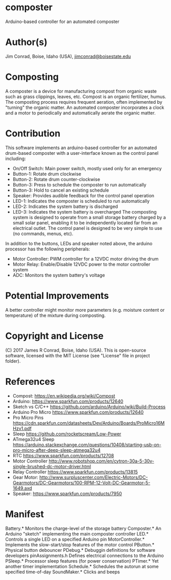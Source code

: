 # composter 
Arduino-based controller for an automated composter

# Author(s)
Jim Conrad, Boise, Idaho (USA), jimconrad@boisestate.edu

# Composting
A composter is a device for manufacturing compost from organic waste such
as grass clippings, leaves, etc.  Compost is an organic fertilizer, humus.
The composting process requires frequent aeration, often implemented by
"turning" the organic matter.  An automated composter incorporates a clock
and a motor to periodically and automatically aerate the organic matter.

# Contribution
This software implements an arduino-based controller for an automated
drum-based composter with a user-interface known as the control panel
including:
* On/Off Switch:  Main power switch, mostly used only for an emergency
* Button-1:  Rotate drum clockwise
* Button-2:  Rotate drum counter-clockwise
* Button-3:  Press to schedule the composter to run automatically
* Button-3:  Hold to cancel an existing schedule
* Speaker:   Provides audible feedback for the control panel operation
* LED-1:     Indicates the composter is scheduled to run automatically
* LED-2:     Indicates the system battery is discharged
* LED-3:     Indicates the system battery is overcharged
The composting system is designed to operate from a small storage battery
charged by a small solar panel, enabling it to be independently located
far from an electrical outlet.  The control panel is designed to be very
simple to use (no commands, menus, etc).

In addition to the buttons, LEDs and speaker noted above, the arduino
processor has the following peripherals:
* Motor Controller:  PWM controller for a 12VDC motor driving the drum
* Motor Relay:  Enable/Disable 12VDC power to the motor controller system
* ADC:  Monitors the system battery's voltage

# Potential Improvements
A better controller might monitor more parameters (e.g. moisture content
or temperature) of the mixture during composting.

# Copyright and License
(C) 2017 James R Conrad, Boise, Idaho (USA).  This is open-source software,
licensed with the MIT License (see "License" file in project folder).

# References
* Compost:          https://en.wikipedia.org/wiki/Compost 
* Arduino:          https://www.sparkfun.com/products/12640 
* Sketch vs C/C++   https://github.com/arduino/Arduino/wiki/Build-Process 
* Arduino Pro Micro https://www.sparkfun.com/products/12640
* Pro Micro Pins    https://cdn.sparkfun.com/datasheets/Dev/Arduino/Boards/ProMicro16MHzv1.pdf
* Sleep             https://github.com/rocketscream/Low-Power
* ATmega32u4 Sleep  https://arduino.stackexchange.com/questions/10408/starting-usb-on-pro-micro-after-deep-sleep-atmega32u4
* RTC               https://www.sparkfun.com/products/12708
* Motor Controller  http://www.robotshop.com/en/cytron-30a-5-30v-single-brushed-dc-motor-driver.html
* Relay Controller  https://www.sparkfun.com/products/13815
* Gear Motor:       http://www.surpluscenter.com/Electric-Motors/DC-Gearmotors/DC-Gearmotors/100-RPM-12-Volt-DC-Gearmotor-5-1649.axd
* Speaker:          https://www.sparkfun.com/products/7950 

# Manifest
Battery.*           Monitors the charge-level of the storage battery
Composter.*         An Arduino "sketch" implementing the main composter controller
LED.*               Controls a single LED on a specified Arduino pin
MotorController.*   Implements the slow-start/stop features of the motor control
PButton.*           Physical button debouncer
PDebug.*            Debuggin definitions for software developers
pinAssignments.h    Defines electrical connections to the Arduino 
PSleep.*            Processor sleep features (for power conservation)
PTimer.*            Yet another timer implementation
Schedule.*          Schedules the autorun at some specified time-of-day
SoundMaker.*        Clicks and beeps



